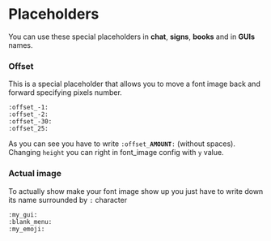 # Placeholders

You can use these special placeholders in **chat**, **signs**, **books** and in **GUIs** names.

### Offset

This is a special placeholder that allows you to move a font image back and forward specifying pixels number.

```
:offset_-1:
:offset_-2:
:offset_-30:
:offset_25:
```

As you can see you have to write `:offset_`**`AMOUNT`**`:` (without spaces).\
Changing `height` you can right in font_image config with `y` value.

### Actual image

To actually show make your font image show up you just have to write down its name surrounded by `:` character

```
:my_gui:
:blank_menu:
:my_emoji:
```

